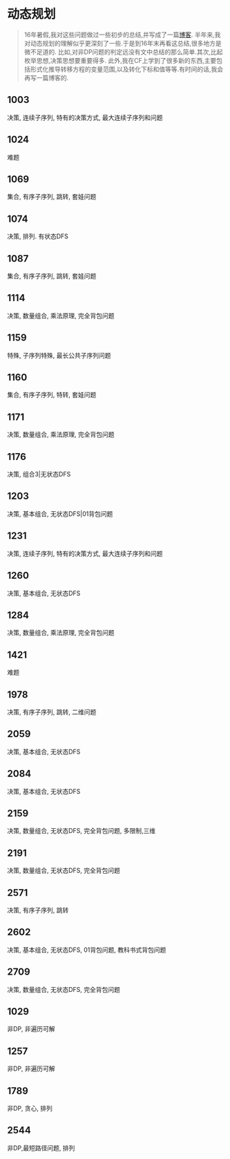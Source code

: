 # 动态规划

> 16年暑假,我对这些问题做过一些初步的总结,并写成了一篇[博客](http://blog.csdn.net/foryoundsc/article/details/51974286).
> 半年来,我对动态规划的理解似乎更深刻了一些.于是到16年末再看这总结,很多地方是微不足道的.
> 比如,对非DP问题的判定远没有文中总结的那么简单.其次,比起枚举思想,决策思想要重要得多.
> 此外,我在CF上学到了很多新的东西,主要包括形式化推导转移方程的变量范围,以及转化下标和值等等.有时间的话,我会再写一篇博客的.

## 1003
决策, 连续子序列, 特有的决策方式, 最大连续子序列和问题

## 1024
难题

## 1069
集合, 有序子序列, 跳转, 套娃问题

## 1074
决策, 排列. 有状态DFS

## 1087
集合, 有序子序列, 跳转, 套娃问题

## 1114
决策, 数量组合, 乘法原理, 完全背包问题

## 1159
特殊, 子序列特殊, 最长公共子序列问题

## 1160
集合, 有序子序列, 特转, 套娃问题

## 1171
决策, 数量组合, 乘法原理, 完全背包问题

## 1176
决策, 组合3|无状态DFS

## 1203
决策, 基本组合, 无状态DFS|01背包问题

## 1231
决策, 连续子序列, 特有的决策方式, 最大连续子序列和问题

## 1260
决策, 基本组合, 无状态DFS

## 1284
决策, 数量组合, 乘法原理, 完全背包问题

## 1421
难题

## 1978
决策, 有序子序列, 跳转, 二维问题

## 2059
决策, 基本组合, 无状态DFS
   
## 2084
决策, 基本组合, 无状态DFS

## 2159
决策, 数量组合, 无状态DFS, 完全背包问题, 多限制,三维

## 2191
决策, 数量组合, 无状态DFS, 完全背包问题

## 2571
决策, 有序子序列, 跳转

## 2602
决策, 基本组合, 无状态DFS, 01背包问题, 教科书式背包问题

## 2709
决策, 数量组合, 无状态DFS, 完全背包问题

## 1029
非DP, 非遍历可解

## 1257
非DP, 非遍历可解

## 1789
非DP, 贪心, 排列

## 2544
非DP,最短路径问题, 排列
